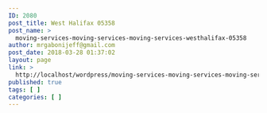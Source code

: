```yaml
---
ID: 2080
post_title: West Halifax 05358
post_name: >
  moving-services-moving-services-moving-services-westhalifax-05358
author: mrgabonijeff@gmail.com
post_date: 2018-03-28 01:37:02
layout: page
link: >
  http://localhost/wordpress/moving-services-moving-services-moving-services-westhalifax-05358/
published: true
tags: [ ]
categories: [ ]
---
```

